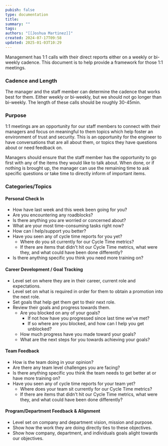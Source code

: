 ```yaml
---
pubish: false
type: documentation
title: 
summary: ""
tags: 
authors: "[[Joshua Martinez]]"
created: 2024-07-17T09:58
updated: 2025-01-03T10:29
---
```


Management has 1:1 calls with their direct reports either on a weekly or bi-weekly cadence. This document is to help provide a framework for those 1:1 meetings.
### Cadence and Length
The manager and the staff member can determine the cadence that works best for them. Either weekly or bi-weekly, but we should not go longer than bi-weekly. The length of these calls should be roughly 30-45min.
### Purpose
1:1 meetings are an opportunity for our staff members to connect with their managers and focus on meaningful to them topics which help foster an environment of trust and security. This is an opportunity for the engineer to have conversations that are all about them, or topics they have questions about or need feedback on.

Managers should ensure that the staff member has the opportunity to go first with any of the items they would like to talk about. When done, or if nothing is brought up, the manager can use the remaining time to ask specific questions or take time to directly inform of important items.
### Categories/Topics

#### Personal Check In
- How have last week and this week been going for you?
- Are you encountering any roadblocks?
- Is there anything you are worried or concerned about?
- What are your most time-consuming tasks right now?
- How can I help/support you better?
- Have you seen any of cycle time reports for you yet?
	- Where do you sit currently for our Cycle Time metrics?
	- If there are items that didn't hit our Cycle Time metrics, what were they, and what could have been done differently?
- Is there anything specific you think you need more training on?
#### Career Development / Goal Tracking
- Level set on where they are in their career, current role and expectations.
- Level set on what is required in order for them to obtain a promotion into the next role.
- Set goals that help get them get to their next role.
- Review their goals and progress towards them.
	- Are you blocked on any of your goals?
		- If not how have you progressed since last time we've met?
		- If so where are you blocked, and how can I help you get unblocked?
	- How much progress have you made toward your goals?
	- What are the next steps for you towards achieving your goals?
#### Team Feedback
- How is the team doing in your opinion?
- Are there any team level challenges you are facing?
- Is there anything specific you think the team needs to get better at or have more training on?
- Have you seen any of cycle time reports for your team yet?
	- Where does your team sit currently for our Cycle Time metrics?
	- If there are items that didn't hit our Cycle Time metrics, what were they, and what could have been done differently?
#### Program/Department Feedback & Alignment
- Level set on company and department vision, mission and purpose.
- Show how the work they are doing directly ties to these objectives.
- Show how company, department, and individuals goals alight towards our objectives.


